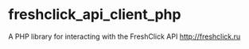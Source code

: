 # freshclick_api_client_php
A PHP library for interacting with the FreshClick API http://freshclick.ru

